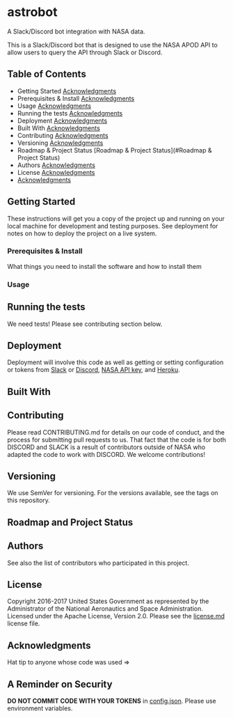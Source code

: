# astrobot
A Slack/Discord bot integration with NASA data.

This is a Slack/Discord bot that is designed to use the NASA APOD API to allow users to query the API through Slack or Discord. 

<badges go here>
	
## Table of Contents
- Getting Started [Acknowledgments](#Acknowledgments)
- Prerequisites & Install [Acknowledgments](#Acknowledgments)
- Usage [Acknowledgments](#Acknowledgments)
- Running the tests [Acknowledgments](#Acknowledgments)
- Deployment [Acknowledgments](#Acknowledgments)
- Built With [Acknowledgments](#Acknowledgments)
- Contributing [Acknowledgments](#Acknowledgments)
- Versioning [Acknowledgments](#Acknowledgments)
- Roadmap & Project Status [Roadmap & Project Status](#Roadmap & Project Status)
- Authors [Acknowledgments](#Acknowledgments)
- License [Acknowledgments](#Acknowledgments)
-  [Acknowledgments](#Acknowledgments)

## Getting Started
<text goes here>
	These instructions will get you a copy of the project up and running on your local machine for development and testing purposes. See deployment for notes on how to deploy the project on a live system.


### Prerequisites & Install
What things you need to install the software and how to install them
<text goes here>

### Usage 
<text goes here>



## Running the tests
We need tests! Please see contributing section below.


## Deployment
Deployment will involve this code as well as getting or setting configuration or tokens from <a href="https://slack.com/">Slack</a> or <a href="https://discordapp.com/">Discord</a>, <a href="https://api.nasa.gov/">NASA API key</a>, and <a href="https://www.heroku.com/">Heroku</a>. 
<text goes here>

## Built With
<text goes here>

## Contributing
<text goes here>
Please read CONTRIBUTING.md <need to create one> for details on our code of conduct, and the process for submitting pull requests to us. That fact that the code is for both DISCORD and SLACK is a result of contributors outside of NASA who adapted the code to work with DISCORD. We welcome contributions!

## Versioning
We use SemVer for versioning. For the versions available, see the tags on this repository.

## Roadmap and Project Status

## Authors
<original authors>
See also the list of contributors who participated in this project.

## License
Copyright 2016-2017 United States Government as represented by the Administrator of the National Aeronautics and Space Administration. Licensed under the Apache License, Version 2.0. 
Please see the <a href="https://github.com/nasa/astrobot/blob/master/license.md">license.md</a> license file.

## Acknowledgments
Hat tip to anyone whose code was used => <text goes here>

## A Reminder on Security
<b>DO NOT COMMIT CODE WITH YOUR TOKENS</b> in <a href="https://github.com/nasa/astrobot/blob/master/config.json">config.json</a>. Please use environment variables. 
